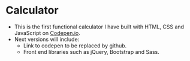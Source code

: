 # Calculator
* This is the first functional calculator I have built with HTML, CSS and JavaScript on [Codepen.io](https://codepen.io/csbks/full/OJVPxrK). 
* Next versions will include:
    - Link to codepen to be replaced by github. 
    - Front end libraries such as jQuery, Bootstrap and Sass.


    